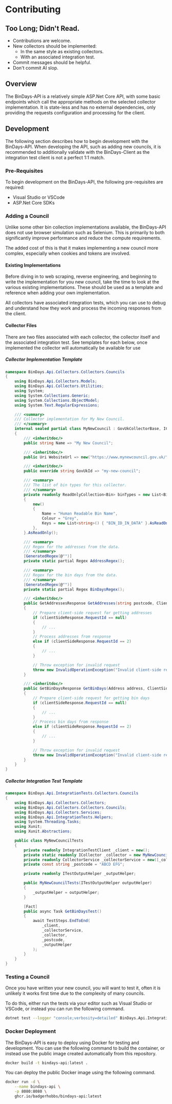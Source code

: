 # Contributing

## Too Long; Didn't Read.

- Contributions are welcome.
- New collectors should be implemented:
  - In the same style as existing collectors.
  - With an associated integration test.
- Commit messages should be helpful.
- Don't commit AI slop.

## Overview

The BinDays-API is a relatively simple ASP.Net Core API, with some basic endpoints which call the appropriate methods on the selected collector implementation. It is state-less and has no external dependencies, only providing the requests configuration and processing for the client.

## Development

The following section describes how to begin development with the BinDays-API. When developing the API, such as adding new councils, it is recommended to additionally validate with the BinDays-Client as the integration test client is not a perfect 1:1 match.

### Pre-Requisites

To begin development on the BinDays-API, the following pre-requisites are required:

- Visual Studio or VSCode
- ASP.Net Core SDKs

### Adding a Council

Unlike some other bin collection implementations available, the BinDays-API does not use browser simulation such as Selenium. This is primarily to both significantly improve performance and reduce the compute requirements.

The added cost of this is that it makes implementing a new council more complex, especially when cookies and tokens are involved.

#### Existing Implementations

Before diving in to web scraping, reverse engineering, and beginning to write the implementation for you new council, take the time to look at the various existing implementations. These should be used as a template and reference when adding your own implementation.

All collectors have associated integration tests, which you can use to debug and understand how they work and process the incoming responses from the client.

#### Collector Files

There are two files associated with each collector, the collector itself and the associated integration test. See templates for each below, once implemented the collector will automatically be available for use

##### Collector Implementation Template

```c#
namespace BinDays.Api.Collectors.Collectors.Councils
{
	using BinDays.Api.Collectors.Models;
	using BinDays.Api.Collectors.Utilities;
	using System;
	using System.Collections.Generic;
	using System.Collections.ObjectModel;
	using System.Text.RegularExpressions;

	/// <summary>
	/// Collector implementation for My New Council.
	/// </summary>
	internal sealed partial class MyNewCouncil : GovUkCollectorBase, ICollector
	{
		/// <inheritdoc/>
		public string Name => "My New Council";

		/// <inheritdoc/>
		public Uri WebsiteUrl => new("https://www.mynewcouncil.gov.uk/");

		/// <inheritdoc/>
		public override string GovUkId => "my-new-council";

		/// <summary>
		/// The list of bin types for this collector.
		/// </summary>
		private readonly ReadOnlyCollection<Bin> binTypes = new List<Bin>()
		{
			new()
			{
				Name = "Human Readable Bin Name",
				Colour = "Grey",
				Keys = new List<string>() { "BIN_ID_IN_DATA" }.AsReadOnly(),
			},
		}.AsReadOnly();

		/// <summary>
		/// Regex for the addresses from the data.
		/// </summary>
		[GeneratedRegex(@"")]
		private static partial Regex AddressRegex();

		/// <summary>
		/// Regex for the bin days from the data.
		/// </summary>
		[GeneratedRegex(@"")]
		private static partial Regex BinDaysRegex();

		/// <inheritdoc/>
		public GetAddressesResponse GetAddresses(string postcode, ClientSideResponse? clientSideResponse)
		{
			// Prepare client-side request for getting addresses
			if (clientSideResponse.RequestId == null)
			{
				// ...
			}
			// Process addresses from response
			else if (clientSideResponse.RequestId == 2)
			{
				// ...
			}

			// Throw exception for invalid request
			throw new InvalidOperationException("Invalid client-side request.");
		}

		/// <inheritdoc/>
		public GetBinDaysResponse GetBinDays(Address address, ClientSideResponse? clientSideResponse)
		{
			// Prepare client-side request for getting bin days
			if (clientSideResponse.RequestId == null)
			{
				// ...
			}
			// Process bin days from response
			else if (clientSideResponse.RequestId == 2)
			{
				// ...
			}

			// Throw exception for invalid request
			throw new InvalidOperationException("Invalid client-side request.");
		}
	}
}
```

##### Collector Integration Test Template

```c#
namespace BinDays.Api.IntegrationTests.Collectors.Councils
{
	using BinDays.Api.Collectors.Collectors;
	using BinDays.Api.Collectors.Collectors.Councils;
	using BinDays.Api.Collectors.Services;
	using BinDays.Api.IntegrationTests.Helpers;
	using System.Threading.Tasks;
	using Xunit;
	using Xunit.Abstractions;

	public class MyNewCouncilTests
	{
		private readonly IntegrationTestClient _client = new();
		private static readonly ICollector _collector = new MyNewCouncil();
		private readonly CollectorService _collectorService = new([_collector]);
		private const string _postcode = "ABCD EFG";

		private readonly ITestOutputHelper _outputHelper;

		public MyNewCouncilTests(ITestOutputHelper outputHelper)
		{
			_outputHelper = outputHelper;
		}

		[Fact]
		public async Task GetBinDaysTest()
		{
			await TestSteps.EndToEnd(
				_client,
				_collectorService,
				_collector,
				_postcode,
				_outputHelper
			);
		}
	}
}
```

### Testing a Council

Once you have written your new council, you will want to test it, often it is unlikely it works first time due to the complexity of many councils.

To do this, either run the tests via your editor such as Visual Studio or VSCode, or instead you can run the following command.

```bash
dotnet test --logger "console;verbosity=detailed" BinDays.Api.IntegrationTests/BinDays.Api.IntegrationTests.csproj --filter MyNewCouncil
```

### Docker Deployment

The BinDays-API is easy to deploy using Docker for testing and development. You can use the following command to build the container, or instead use the public image created automatically from this repository.

```bash
docker build -t bindays-api:latest .
```

You can deploy the public Docker image using the following command.

```bash
docker run -d \
    --name bindays-api \
    -p 8080:8080 \
    ghcr.io/badgerhobbs/bindays-api:latest
```
